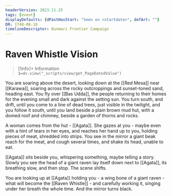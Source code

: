 ```yaml
---
headerVersion: 2023.11.25
tags: [event]
displayDefaults: {dPastHasStart: "Seen on <startdate>", defArt: ""}
DR: 1748-08-10
timelineDescriptor: Dunmari Frontier Campaign
---
```

# Raven Whistle Vision
>[!info]+ Information  
> `$=dv.view("_scripts/view/get_PageDatedValue")`

You are soaring above the desert, looking down at the [[Red Mesa]] near [[Karawa]], soaring across the rocky outcroppings and sunset-toned sand, heading east. You fly over [[Bas Udda]], the people returning to their homes for the evening small and dark against the setting sun. You turn south, and drift, until you come to a line of dead trees, just visible in the twilight, and you follow it south, until you land beside a plain brown mud hut, with a domed roof and chimney, beside a garden of thorns and rocks.

A woman comes from the hut - [[Agata]]. She gazes at you - maybe even with a hint of tears in her eyes, and reaches her hand up to you, holding pieces of meat, shredded into strips. You see in the mirror a giant beak reach for the meat, and cough several times, and shake its head, unable to eat.

[[Agata]] sits beside you, whispering something, maybe telling a story. Slowly you see the head of a giant raven lay itself down next to [[Agata]], its breathing slow, and then stop. The scene shifts.

You are looking up at [[Agata]] holding you - a wing bone of a giant raven - what will become the [[Raven Whistle]] - and carefully working it, singing under her breath the whole time. And the mirror turns black.